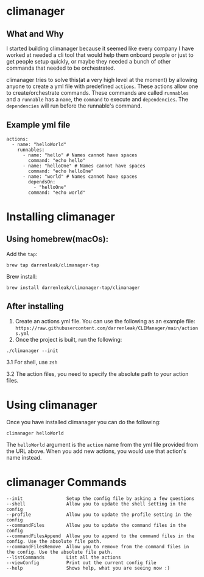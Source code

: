 # climanager

## What and Why
I started building climanager because it seemed like every company I have worked at needed a cli tool that would help them onboard people or just to get people setup quickly, or maybe they needed a bunch of other commands that needed to be orchestrated.

climanager tries to solve this(at a very high level at the moment) by allowing anyone to create a yml file with predefined `actions`. These actions allow one to create/orchestrate commands. These commands are called `runnables` and a `runnable` has a `name`, the `command` to execute and `dependencies`. The `dependencies` will run before the runnable's command. 

## Example yml file

```
actions:
  - name: "helloWorld"
    runnables:
      - name: "hello" # Names cannot have spaces
        command: "echo hello"
      - name: "helloOne" # Names cannot have spaces
        command: "echo helloOne"
      - name: "world" # Names cannot have spaces
        dependsOn:
          - "helloOne"
        command: "echo world"
```

# Installing climanager
## Using homebrew(macOs):
Add the `tap`:
```
brew tap darrenleak/climanager-tap
```

Brew install:
```
brew install darrenleak/climanager-tap/climanager
```

## After installing
1. Create an actions yml file. You can use the following as an example file: `https://raw.githubusercontent.com/darrenleak/CLIManager/main/actions.yml`
2. Once the project is built, run the following:
```
./climanager --init
```
3.1 For shell, use `zsh`

3.2 The action files, you need to specify the absolute path to your action files.

# Using climanager
Once you have installed climanager you can do the following:
```
climanager helloWorld
```

The `helloWorld` argument is the `action` name from the yml file provided from the URL above. When you add new actions, you would use that action's name instead.

# climanager Commands
```
--init                Setup the config file by asking a few questions
--shell               Allow you to update the shell setting in the config
--profile             Allow you to update the profile setting in the config
--commandFiles        Allow you to update the command files in the config
--commandFilesAppend  Allow you to append to the command files in the config. Use the absolute file path.
--commandFilesRemove  Allow you to remove from the command files in the config. Use the absolute file path.
--listCommands        List all the actions
--viewConfig          Print out the current config file
--help                Shows help, what you are seeing now :)
```